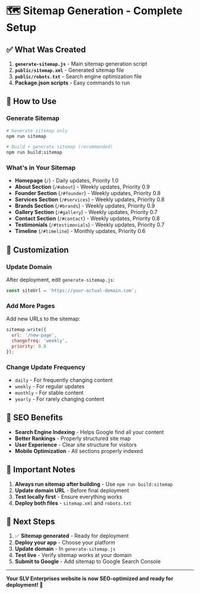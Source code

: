 # 🗺️ Sitemap Generation - Complete Setup

## ✅ What Was Created

1. **`generate-sitemap.js`** - Main sitemap generation script
2. **`public/sitemap.xml`** - Generated sitemap file
3. **`public/robots.txt`** - Search engine optimization file
4. **Package.json scripts** - Easy commands to run

## 🚀 How to Use

### Generate Sitemap
```bash
# Generate sitemap only
npm run sitemap

# Build + generate sitemap (recommended)
npm run build:sitemap
```

### What's in Your Sitemap
- **Homepage** (`/`) - Daily updates, Priority 1.0
- **About Section** (`/#about`) - Weekly updates, Priority 0.9
- **Founder Section** (`/#founder`) - Weekly updates, Priority 0.8
- **Services Section** (`/#services`) - Weekly updates, Priority 0.8
- **Brands Section** (`/#brands`) - Weekly updates, Priority 0.9
- **Gallery Section** (`/#gallery`) - Weekly updates, Priority 0.7
- **Contact Section** (`/#contact`) - Weekly updates, Priority 0.8
- **Testimonials** (`/#testimonials`) - Weekly updates, Priority 0.7
- **Timeline** (`/#timeline`) - Monthly updates, Priority 0.6

## 🔧 Customization

### Update Domain
After deployment, edit `generate-sitemap.js`:
```javascript
const siteUrl = 'https://your-actual-domain.com';
```

### Add More Pages
Add new URLs to the sitemap:
```javascript
sitemap.write({ 
  url: '/new-page', 
  changefreq: 'weekly', 
  priority: 0.8 
});
```

### Change Update Frequency
- `daily` - For frequently changing content
- `weekly` - For regular updates
- `monthly` - For stable content
- `yearly` - For rarely changing content

## 📱 SEO Benefits

- **Search Engine Indexing** - Helps Google find all your content
- **Better Rankings** - Properly structured site map
- **User Experience** - Clear site structure for visitors
- **Mobile Optimization** - All sections properly indexed

## 🚨 Important Notes

1. **Always run sitemap after building** - Use `npm run build:sitemap`
2. **Update domain URL** - Before final deployment
3. **Test locally first** - Ensure everything works
4. **Deploy both files** - `sitemap.xml` and `robots.txt`

## 🎯 Next Steps

1. ✅ **Sitemap generated** - Ready for deployment
2. **Deploy your app** - Choose your platform
3. **Update domain** - In `generate-sitemap.js`
4. **Test live** - Verify sitemap works at your domain
5. **Submit to Google** - Add sitemap to Google Search Console

---

**Your SLV Enterprises website is now SEO-optimized and ready for deployment! 🚀**
